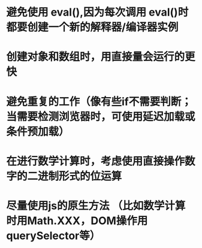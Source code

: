 # 避免使用 eval(),因为每次调用 eval()时都要创建一个新的解释器/编译器实例

# 创建对象和数组时，用直接量会运行的更快

<script>
var myArr = new Array(); myArr[0]=0;myArr[1]=1;
//使用直接量
var myArr=[0,1]
</script>

# 避免重复的工作（像有些if不需要判断；当需要检测浏览器时，可使用延迟加载或条件预加载）

# 在进行数学计算时，考虑使用直接操作数字的二进制形式的位运算

# 尽量使用js的原生方法 （比如数学计算时用Math.XXX，DOM操作用querySelector等）
